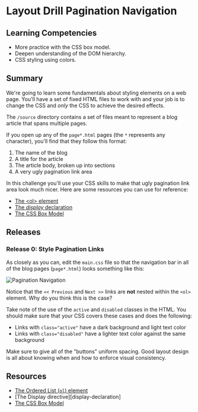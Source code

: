 # Layout Drill Pagination Navigation

## Learning Competencies

* More practice with the CSS box model.
* Deepen understanding of the DOM hierarchy.
* CSS styling using colors.

## Summary

We're going to learn some fundamentals about styling elements on a web page.
You'll have a set of fixed HTML files to work with and your job is to change
the CSS and *only* the CSS to achieve the desired effects.

The `/source` directory contains a set of files meant to represent a blog
article that spans multiple pages.

If you open up any of the `page*.html` pages (the `*` represents any
character), you'll find that they follow this format:

1. The name of the blog
2. A title for the article
3. The article body, broken up into sections
4. A very ugly pagination link area

In this challenge you'll use your CSS skills to make that ugly pagination link
area look much nicer.  Here are some resources you can use for reference:

* [The &lt;ol&gt; element][ol-element]
* [The *display* declaration][display-delcaration]
* [The CSS Box Model][box-model]

## Releases

### Release 0: Style Pagination Links

As closely as you can, edit the `main.css` file so that the navigation bar in
all of the blog pages (`page*.html`) looks something like this:

![Pagination Navigation](http://f.cl.ly/items/1k3j430y1U032m0v2I1z/pagination_navigation.png)

Notice that the `<< Previous` and `Next >>` links are **not** nested within the
`<ol>` element.  Why do you think this is the case?

Take note of the use of the `active` and `disabled` classes in the HTML.  You
should make sure that your CSS covers these cases and does the following:

- Links with `class="active"` have a dark background and light text color
- Links with `class="disabled"` have a lighter text color against the same background

Make sure to give all of the "buttons" uniform spacing.  Good layout design is
all about knowing when and how to enforce visual consistency.

## Resources

* [The Ordered List (`ol`) element][ol-element]
* [The Display directive][display-declaration]
* [The CSS Box Model][box-model]

[ol-element]: https://developer.mozilla.org/en-US/docs/HTML/Element/ol
[display-delcaration]: http://www.quirksmode.org/css/display.html
[box-model]: http://css-tricks.com/the-css-box-model/
